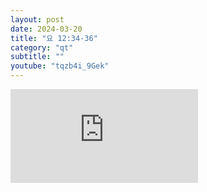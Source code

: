 ```yaml
---
layout: post
date: 2024-03-20
title: "요 12:34-36"
category: "qt"
subtitle: ""
youtube: "tqzb4i_9Gek"
---
```


<div class="youtube margin-large">
    <iframe src="https://www.youtube.com/embed/tqzb4i_9Gek" title="YouTube video player" frameborder="0" allow="accelerometer; autoplay; clipboard-write; encrypted-media; gyroscope; picture-in-picture; web-share" allowfullscreen></iframe>
</div>

